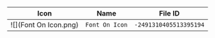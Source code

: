 | Icon | Name | File ID |
| ---  | ---  | ---     |
| ![](Font On Icon.png) | `Font On Icon` | `-2491310405513395194` |
